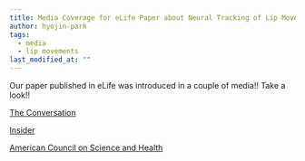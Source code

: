 ```yaml
---
title: Media Coverage for eLife Paper about Neural Tracking of Lip Movements
author: hyojin-park
tags:
  - media
  - lip movements
last_modified_at: ""
---
```

Our paper published in eLife was introduced in a couple of media!! Take a look!!

[The Conversation](https://theconversation.com/in-loud-rooms-our-brains-hear-in-a-different-way-new-findings-58970)

[Insider](https://www.businessinsider.com/our-brains-hear-things-in-a-completely-different-way-when-were-in-a-loud-room-2016-5?r=US&IR=T)

[American Council on Science and Health](https://www.acsh.org/news/2016/05/08/in-loud-rooms-our-brains-hear-differently)
